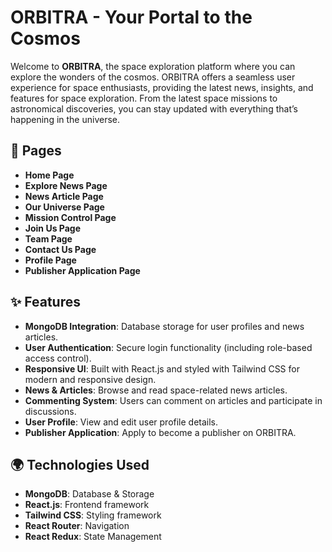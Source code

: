 # ORBITRA - Your Portal to the Cosmos

Welcome to **ORBITRA**, the space exploration platform where you can explore the wonders of the cosmos. ORBITRA offers a seamless user experience for space enthusiasts, providing the latest news, insights, and features for space exploration. From the latest space missions to astronomical discoveries, you can stay updated with everything that’s happening in the universe.

## 📄 Pages

- **Home Page**
- **Explore News Page**
- **News Article Page**
- **Our Universe Page**
- **Mission Control Page**
- **Join Us Page**
- **Team Page**
- **Contact Us Page**
- **Profile Page**
- **Publisher Application Page**

## ✨ Features

- **MongoDB Integration**: Database storage for user profiles and news articles.
- **User Authentication**: Secure login functionality (including role-based access control).
- **Responsive UI**: Built with React.js and styled with Tailwind CSS for modern and responsive design.
- **News & Articles**: Browse and read space-related news articles.
- **Commenting System**: Users can comment on articles and participate in discussions.
- **User Profile**: View and edit user profile details.
- **Publisher Application**: Apply to become a publisher on ORBITRA.

## 🌍 Technologies Used

- **MongoDB**: Database & Storage
- **React.js**: Frontend framework
- **Tailwind CSS**: Styling framework
- **React Router**: Navigation
- **React Redux**: State Management
